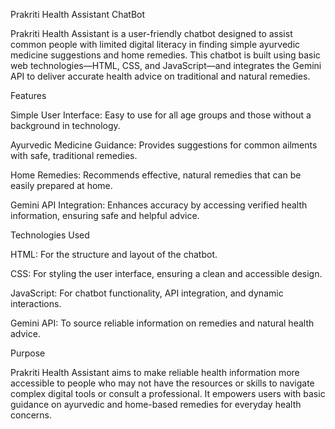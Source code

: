Prakriti Health Assistant ChatBot

Prakriti Health Assistant is a user-friendly chatbot designed to assist common people with limited digital literacy in finding simple ayurvedic medicine suggestions and home remedies. This chatbot is built using basic web technologies—HTML, CSS, and JavaScript—and integrates the Gemini API to deliver accurate health advice on traditional and natural remedies.

Features

Simple User Interface: Easy to use for all age groups and those without a background in technology.

Ayurvedic Medicine Guidance: Provides suggestions for common ailments with safe, traditional remedies.

Home Remedies: Recommends effective, natural remedies that can be easily prepared at home.

Gemini API Integration: Enhances accuracy by accessing verified health information, ensuring safe and helpful advice.


Technologies Used

HTML: For the structure and layout of the chatbot.

CSS: For styling the user interface, ensuring a clean and accessible design.

JavaScript: For chatbot functionality, API integration, and dynamic interactions.

Gemini API: To source reliable information on remedies and natural health advice.


Purpose

Prakriti Health Assistant aims to make reliable health information more accessible to people who may not have the resources or skills to navigate complex digital tools or consult a professional. It empowers users with basic guidance on ayurvedic and home-based remedies for everyday health concerns.

